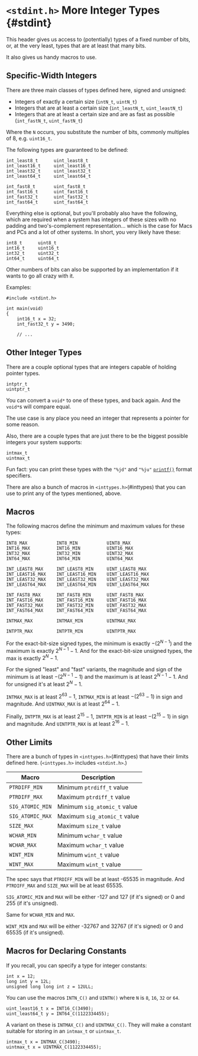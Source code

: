 <!-- Beej's guide to C

# vim: ts=4:sw=4:nosi:et:tw=72
-->

# `<stdint.h>` More Integer Types {#stdint}

This header gives us access to (potentially) types of a fixed number of
bits, or, at the very least, types that are at least that many bits.

It also gives us handy macros to use.

## Specific-Width Integers

There are three main classes of types defined here, signed and unsigned:

* Integers of exactly a certain size (`intN_t`, `uintN_t`)
* Integers that are at least a certain size (`int_leastN_t`,
  `uint_leastN_t`)
* Integers that are at least a certain size and are as fast as possible
  (`int_fastN_t`, `uint_fastN_t`)

Where the `N` occurs, you substitute the number of bits, commonly
multiples of 8, e.g. `uint16_t`.

The following types are guaranteed to be defined:

``` {.c}
int_least8_t      uint_least8_t
int_least16_t     uint_least16_t
int_least32_t     uint_least32_t
int_least64_t     uint_least64_t

int_fast8_t       uint_fast8_t
int_fast16_t      uint_fast16_t
int_fast32_t      uint_fast32_t
int_fast64_t      uint_fast64_t
```

Everything else is optional, but you'll probably also have the
following, which are required when a system has integers of these sizes
with no padding and two's-complement representation... which is the case
for Macs and PCs and a lot of other systems. In short, you very likely
have these:

``` {.c}
int8_t      uint8_t
int16_t     uint16_t
int32_t     uint32_t
int64_t     uint64_t
```

Other numbers of bits can also be supported by an implementation if it
wants to go all crazy with it.

Examples:

``` {.c}
#include <stdint.h>

int main(void)
{
    int16_t x = 32;
    int_fast32_t y = 3490;

    // ...
```

## Other Integer Types

There are a couple optional types that are integers capable of holding
pointer types.

``` {.c}
intptr_t
uintptr_t
```

You can convert a `void*` to one of these types, and back again. And the
`void*`s will compare equal.

The use case is any place you need an integer that represents a pointer
for some reason.

Also, there are a couple types that are just there to be the biggest
possible integers your system supports:

``` {.c}
intmax_t
uintmax_t
```

Fun fact: you can print these types with the `"%jd"` and `"%ju"`
[`printf()`](#man-printf) format specifiers.

There are also a bunch of macros in `<inttypes.h>`(#inttypes) that you
can use to print any of the types mentioned, above.

## Macros

The following macros define the minimum and maximum values for these
types:

``` {.c}
INT8_MAX           INT8_MIN           UINT8_MAX
INT16_MAX          INT16_MIN          UINT16_MAX
INT32_MAX          INT32_MIN          UINT32_MAX
INT64_MAX          INT64_MIN          UINT64_MAX

INT_LEAST8_MAX     INT_LEAST8_MIN     UINT_LEAST8_MAX
INT_LEAST16_MAX    INT_LEAST16_MIN    UINT_LEAST16_MAX
INT_LEAST32_MAX    INT_LEAST32_MIN    UINT_LEAST32_MAX
INT_LEAST64_MAX    INT_LEAST64_MIN    UINT_LEAST64_MAX

INT_FAST8_MAX      INT_FAST8_MIN      UINT_FAST8_MAX
INT_FAST16_MAX     INT_FAST16_MIN     UINT_FAST16_MAX
INT_FAST32_MAX     INT_FAST32_MIN     UINT_FAST32_MAX
INT_FAST64_MAX     INT_FAST64_MIN     UINT_FAST64_MAX

INTMAX_MAX         INTMAX_MIN         UINTMAX_MAX

INTPTR_MAX         INTPTR_MIN         UINTPTR_MAX
```

For the exact-bit-size signed types, the minimum is exactly $-(2^{N-1})$
and the maximum is exactly $2^{N-1}-1$. And for the exact-bit-size
unsigned types, the max is exactly $2^N-1$.

For the signed "least" and "fast" variants, the magnitude and sign of the
minimum is at least $-(2^{N-1}-1)$ and the maximum is at least
$2^{N-1}-1$. And for unsigned it's at least $2^N-1$.

`INTMAX_MAX` is at least $2^{63}-1$, `INTMAX_MIN` is at least
$-(2^{63}-1)$ in sign and magnitude. And `UINTMAX_MAX` is at least
$2^{64}-1$.

Finally, `INTPTR_MAX` is at least $2^{15}-1$, `INTPTR_MIN` is at least
$-(2^{15}-1)$ in sign and magnitude. And `UINTPTR_MAX` is at least
$2^{16}-1$.

## Other Limits

There are a bunch of types in `<inttypes.h>`(#inttypes) that have their
limits defined here. (`<inttypes.h>` includes `<stdint.h>`.)

|Macro|Description|
|-|-|
|`PTRDIFF_MIN`|Minimum `ptrdiff_t` value|
|`PTRDIFF_MAX`|Maximum `ptrdiff_t` value|
|`SIG_ATOMIC_MIN`|Minimum `sig_atomic_t` value|
|`SIG_ATOMIC_MAX`|Maximum `sig_atomic_t` value|
|`SIZE_MAX`|Maximum `size_t` value|
|`WCHAR_MIN`|Minimum `wchar_t` value|
|`WCHAR_MAX`|Maximum `wchar_t` value|
|`WINT_MIN`|Minimum `wint_t` value|
|`WINT_MAX`|Maximum `wint_t` value|

The spec says that `PTRDIFF_MIN` will be at least -65535 in magnitude.
And `PTRDIFF_MAX` and `SIZE_MAX` will be at least 65535.

`SIG_ATOMIC_MIN` and `MAX` will be either -127 and 127 (if it's signed)
or 0 and 255 (if it's unsigned).

Same for `WCHAR_MIN` and `MAX`.

`WINT_MIN` and `MAX` will be either -32767 and 32767 (if it's signed) or
0 and 65535 (if it's unsigned).

## Macros for Declaring Constants

If you recall, you can specify a type for integer constants:

``` {.c}
int x = 12;
long int y = 12L;
unsigned long long int z = 12ULL;
```

You can use the macros `INTN_C()` and `UINTN()` where `N` is `8`, `16`,
`32` or `64`.

``` {.c}
uint_least16_t x = INT16_C(3490);
uint_least64_t y = INT64_C(1122334455);
```

A variant on these is `INTMAX_C()` and `UINTMAX_C()`. They will make a
constant suitable for storing in an `intmax_t` or `uintmax_t`.

``` {.c}
intmax_t x = INTMAX_C(3490);
uintmax_t x = UINTMAX_C(1122334455);
```

<!--
[[manbreak]]
## `example()` `example()` `example()` {#man-example}

### Synopsis {.unnumbered .unlisted}

``` {.c}
```

### Description {.unnumbered .unlisted}

### Return Value {.unnumbered .unlisted}

### Example {.unnumbered .unlisted}

``` {.c .numberLines}
```

### See Also {.unnumbered .unlisted}

[`example()`](#man-example),
-->